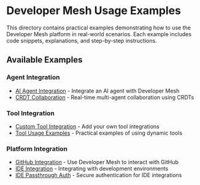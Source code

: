 # Developer Mesh Usage Examples

This directory contains practical examples demonstrating how to use the Developer Mesh platform in real-world scenarios. Each example includes code snippets, explanations, and step-by-step instructions.

## Available Examples

### Agent Integration
- [AI Agent Integration](agents/ai-agent-integration.md) - Integrate an AI agent with Developer Mesh
- [CRDT Collaboration](agents/crdt-collaboration-examples.md) - Real-time multi-agent collaboration using CRDTs

### Tool Integration
- [Custom Tool Integration](tools/custom-tool-integration.md) - Add your own tool integrations
- [Tool Usage Examples](tools/tool-usage-examples.md) - Practical examples of using dynamic tools

### Platform Integration
- [GitHub Integration](integrations/github-integration.md) - Use Developer Mesh to interact with GitHub
- [IDE Integration](integrations/ide-integration.md) - Integrating with development environments
- [IDE Passthrough Auth](integrations/ide-passthrough-auth-example.md) - Secure authentication for IDE integrations
